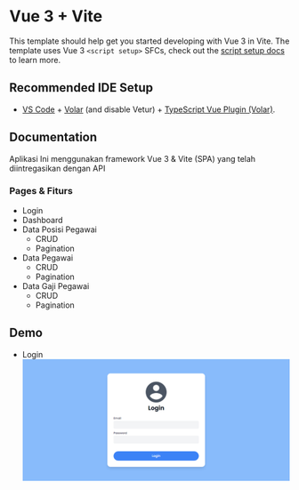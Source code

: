 # Vue 3 + Vite

This template should help get you started developing with Vue 3 in Vite. The template uses Vue 3 `<script setup>` SFCs, check out the [script setup docs](https://v3.vuejs.org/api/sfc-script-setup.html#sfc-script-setup) to learn more.

## Recommended IDE Setup

- [VS Code](https://code.visualstudio.com/) + [Volar](https://marketplace.visualstudio.com/items?itemName=Vue.volar) (and disable Vetur) + [TypeScript Vue Plugin (Volar)](https://marketplace.visualstudio.com/items?itemName=Vue.vscode-typescript-vue-plugin).

## Documentation
Aplikasi Ini menggunakan framework Vue 3 & Vite (SPA) yang telah diintregasikan dengan API

### Pages & Fiturs

* Login
* Dashboard
* Data Posisi Pegawai
  * CRUD
  * Pagination
* Data Pegawai
  * CRUD
  * Pagination
* Data Gaji Pegawai
  * CRUD
  * Pagination

## Demo
* Login
![Gambar teks editor VS Code](./public/demos/login.png)
